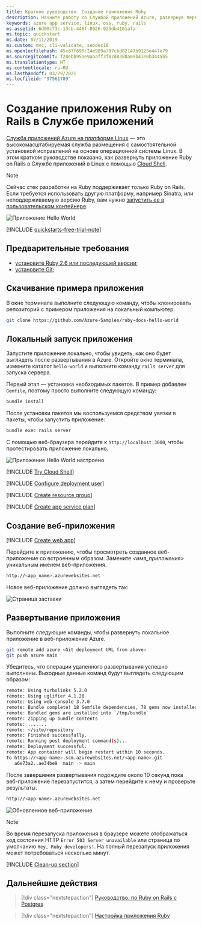 ```yaml
---
title: Краткое руководство. Создание приложения Ruby
description: Начните работу со Службой приложений Azure, развернув первое приложение Ruby в контейнере Linux в Службе приложений.
keywords: azure app service, linux, oss, ruby, rails
ms.assetid: 6d00c73c-13cb-446f-8926-923db4101afa
ms.topic: quickstart
ms.date: 07/11/2019
ms.custom: mvc, cli-validate, seodec18
ms.openlocfilehash: 45c87f690c24e989a797cbd82147b9125e447e79
ms.sourcegitcommit: f28ebb95ae9aaaff3f87d8388a09b41e0b3445b5
ms.translationtype: HT
ms.contentlocale: ru-RU
ms.lasthandoff: 03/29/2021
ms.locfileid: "97561789"
---
```

# <a name="create-a-ruby-on-rails-app-in-app-service"></a>Создание приложения Ruby on Rails в Службе приложений

[Служба приложений Azure на платформе Linux](overview.md#app-service-on-linux) — это высокомасштабируемая служба размещения с самостоятельной установкой исправлений на основе операционной системы Linux. В этом кратком руководстве показано, как развернуть приложение Ruby on Rails в Службе приложений в Linux с помощью [Cloud Shell](../cloud-shell/overview.md).

> [!NOTE]
> Сейчас стек разработки на Ruby поддерживает только Ruby on Rails. Если требуется использовать другую платформу, например Sinatra, или неподдерживаемую версию Ruby, вам нужно [запустить ее в пользовательском контейнере](./quickstart-custom-container.md?pivots=platform-linux%3fpivots%3dplatform-linux).

![Приложение Hello World](./media/quickstart-ruby/hello-world-configured.png)

[!INCLUDE [quickstarts-free-trial-note](../../includes/quickstarts-free-trial-note.md)]

## <a name="prerequisites"></a>Предварительные требования

* <a href="https://www.ruby-lang.org/en/documentation/installation/#rubyinstaller" target="_blank">установите Ruby 2.6 или последующей версии</a>;
* <a href="https://git-scm.com/" target="_blank">установите Git</a>;

## <a name="download-the-sample"></a>Скачивание примера приложения

В окне терминала выполните следующую команду, чтобы клонировать репозиторий с примером приложения на локальный компьютер.

```bash
git clone https://github.com/Azure-Samples/ruby-docs-hello-world
```

## <a name="run-the-application-locally"></a>Локальный запуск приложения

Запустите приложение локально, чтобы увидеть, как оно будет выглядеть после развертывания в Azure. Откройте окно терминала, измените каталог `hello-world` и выполните команду `rails server` для запуска сервера.

Первый этап — установка необходимых пакетов. В пример добавлен `Gemfile`, поэтому просто выполните следующую команду:

```bash
bundle install
```

После установки пакетов мы воспользуемся средством увязки в пакеты, чтобы запустить приложение:

```bash
bundle exec rails server
```

С помощью веб-браузера перейдите к `http://localhost:3000`, чтобы протестировать приложение локально.

![Приложение Hello World настроено](./media/quickstart-ruby/hello-world-updated.png)

[!INCLUDE [Try Cloud Shell](../../includes/cloud-shell-try-it.md)]

[!INCLUDE [Configure deployment user](../../includes/configure-deployment-user.md)]

[!INCLUDE [Create resource group](../../includes/app-service-web-create-resource-group-linux.md)]

[!INCLUDE [Create app service plan](../../includes/app-service-web-create-app-service-plan-linux.md)]

## <a name="create-a-web-app"></a>Создание веб-приложения

[!INCLUDE [Create web app](../../includes/app-service-web-create-web-app-ruby-linux-no-h.md)] 

Перейдите к приложению, чтобы просмотреть созданное веб-приложение со встроенным образом. Замените _&lt;имя_приложения>_ уникальным именем веб-приложения.

```bash
http://<app_name>.azurewebsites.net
```

Новое веб-приложение должно выглядеть так:

![Страница заставки](./media/quickstart-ruby/splash-page.png)

## <a name="deploy-your-application"></a>Развертывание приложения

Выполните следующие команды, чтобы развернуть локальное приложение в веб-приложение Azure.

```bash
git remote add azure <Git deployment URL from above>
git push azure main
```

Убедитесь, что операции удаленного развертывания успешно выполнены. Выходные данные команд будут выглядеть следующим образом:

```bash
remote: Using turbolinks 5.2.0
remote: Using uglifier 4.1.20
remote: Using web-console 3.7.0
remote: Bundle complete! 18 Gemfile dependencies, 78 gems now installed.
remote: Bundled gems are installed into `/tmp/bundle`
remote: Zipping up bundle contents
remote: .......
remote: ~/site/repository
remote: Finished successfully.
remote: Running post deployment command(s)...
remote: Deployment successful.
remote: App container will begin restart within 10 seconds.
To https://<app-name>.scm.azurewebsites.net/<app-name>.git
   a6e73a2..ae34be9  main -> main
```

После завершения развертывания подождите около 10 секунд пока веб-приложение перезапустится, а затем перейдите к нему и проверьте результаты.

```bash
http://<app-name>.azurewebsites.net
```

![Обновленное веб-приложение](./media/quickstart-ruby/hello-world-configured.png)

> [!NOTE]
> Во время перезапуска приложения в браузере можете отображаться код состояния HTTP `Error 503 Server unavailable` или страница по умолчанию `Hey, Ruby developers!`. На полный перезапуск приложения может потребоваться несколько минут.
>

[!INCLUDE [Clean-up section](../../includes/cli-script-clean-up.md)]

## <a name="next-steps"></a>Дальнейшие действия

> [!div class="nextstepaction"]
> [Руководство. по Ruby on Rails с Postgres](tutorial-ruby-postgres-app.md)

> [!div class="nextstepaction"]
> [Настройка приложения Ruby](configure-language-ruby.md)